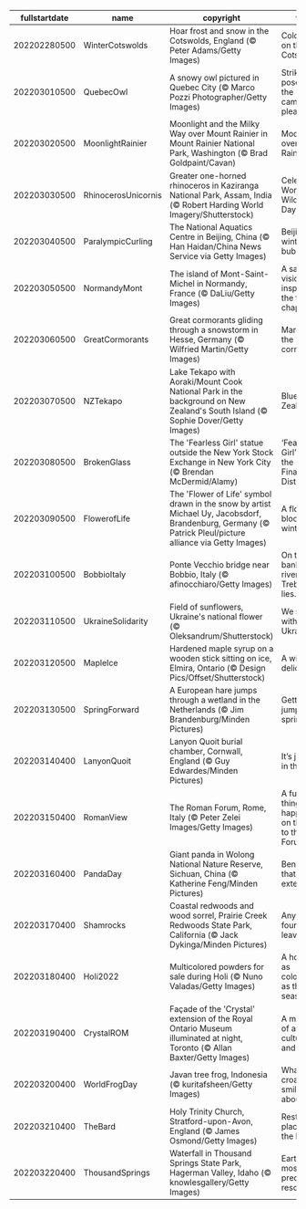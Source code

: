 |fullstartdate|name|copyright|title|image|
|--|--|--|--|--|
202202280500|WinterCotswolds|Hoar frost and snow in the Cotswolds, England (© Peter Adams/Getty Images)|Cold falls on the Cotswolds|![](/en-CA/2022/03/202202280500WinterCotswolds.jpg)|
202203010500|QuebecOwl|A snowy owl pictured in Quebec City (© Marco Pozzi Photographer/Getty Images)|Strike a pose for the camera, please!|![](/en-CA/2022/03/202203010500QuebecOwl.jpg)|
202203020500|MoonlightRainier|Moonlight and the Milky Way over Mount Rainier in Mount Rainier National Park, Washington (© Brad Goldpaint/Cavan)|Moonlight over Mount Rainier|![](/en-CA/2022/03/202203020500MoonlightRainier.jpg)|
202203030500|RhinocerosUnicornis|Greater one-horned rhinoceros in Kaziranga National Park, Assam, India (© Robert Harding World Imagery/Shutterstock)|Celebrating World Wildlife Day|![](/en-CA/2022/03/202203030500RhinocerosUnicornis.jpg)|
202203040500|ParalympicCurling|The National Aquatics Centre in Beijing, China (© Han Haidan/China News Service via Getty Images)|Beijing’s winter bubble|![](/en-CA/2022/03/202203040500ParalympicCurling.jpg)|
202203050500|NormandyMont|The island of Mont-Saint-Michel in Normandy, France (© DaLiu/Getty Images)|A saintly vision inspired the first chapel|![](/en-CA/2022/03/202203050500NormandyMont.jpg)|
202203060500|GreatCormorants|Great cormorants gliding through a snowstorm in Hesse, Germany (© Wilfried Martin/Getty Images)|March of the cormorants|![](/en-CA/2022/03/202203060500GreatCormorants.jpg)|
202203070500|NZTekapo|Lake Tekapo with Aoraki/Mount Cook National Park in the background on New Zealand's South Island (© Sophie Dover/Getty Images)|Blue Zealand|![](/en-CA/2022/03/202203070500NZTekapo.jpg)|
202203080500|BrokenGlass|The 'Fearless Girl' statue outside the New York Stock Exchange in New York City (© Brendan McDermid/Alamy)|‘Fearless Girl’ rules the Financial District|![](/en-CA/2022/03/202203080500BrokenGlass.jpg)|
202203090500|FlowerofLife|The 'Flower of Life' symbol drawn in the snow by artist Michael Uy, Jacobsdorf, Brandenburg, Germany (© Patrick Pleul/picture alliance via Getty Images)|A flower blooms in winter|![](/en-CA/2022/03/202203090500FlowerofLife.jpg)|
202203100500|BobbioItaly|Ponte Vecchio bridge near Bobbio, Italy (© afinocchiaro/Getty Images)|On the left bank of the river Trebbia, lies...|![](/en-CA/2022/03/202203100500BobbioItaly.jpg)|
202203110500|UkraineSolidarity|Field of sunflowers, Ukraine's national flower (© Oleksandrum/Shutterstock)|We stand with Ukraine|![](/en-CA/2022/03/202203110500UkraineSolidarity.jpg)|
202203120500|MapleIce|Hardened maple syrup on a wooden stick sitting on ice, Elmira, Ontario (© Design Pics/Offset/Shutterstock)|A winter delicacy|![](/en-CA/2022/03/202203120500MapleIce.jpg)|
202203130500|SpringForward|A European hare jumps through a wetland in the Netherlands (© Jim Brandenburg/Minden Pictures)|Getting a jump on spring|![](/en-CA/2022/03/202203130500SpringForward.jpg)|
202203140400|LanyonQuoit|Lanyon Quoit burial chamber, Cornwall, England (© Guy Edwardes/Minden Pictures)|It’s just pi in the sky...|![](/en-CA/2022/03/202203140400LanyonQuoit.jpg)|
202203150400|RomanView|The Roman Forum, Rome, Italy (© Peter Zelei Images/Getty Images)|A funny thing happened on the way to the Forum…|![](/en-CA/2022/03/202203150400RomanView.jpg)|
202203160400|PandaDay|Giant panda in Wolong National Nature Reserve, Sichuan, China (© Katherine Feng/Minden Pictures)|Beneath that cuddly exterior...|![](/en-CA/2022/03/202203160400PandaDay.jpg)|
202203170400|Shamrocks|Coastal redwoods and wood sorrel, Prairie Creek Redwoods State Park, California (© Jack Dykinga/Minden Pictures)|Any with four leaves?|![](/en-CA/2022/03/202203170400Shamrocks.jpg)|
202203180400|Holi2022|Multicolored powders for sale during Holi (© Nuno Valadas/Getty Images)|A holiday as colourful as the season|![](/en-CA/2022/03/202203180400Holi2022.jpg)|
202203190400|CrystalROM|Façade of the 'Crystal' extension of the Royal Ontario Museum illuminated at night, Toronto (© Allan Baxter/Getty Images)|A museum of art, culture, and history|![](/en-CA/2022/03/202203190400CrystalROM.jpg)|
202203200400|WorldFrogDay|Javan tree frog, Indonesia (© kuritafsheen/Getty Images)|What's this croaker smiling about?|![](/en-CA/2022/03/202203200400WorldFrogDay.jpg)|
202203210400|TheBard|Holy Trinity Church, Stratford-upon-Avon, England (© James Osmond/Getty Images)|Resting place of the Bard|![](/en-CA/2022/03/202203210400TheBard.jpg)|
202203220400|ThousandSprings|Waterfall in Thousand Springs State Park, Hagerman Valley, Idaho (© knowlesgallery/Getty Images)|Earth's most precious resource?|![](/en-CA/2022/03/202203220400ThousandSprings.jpg)|
